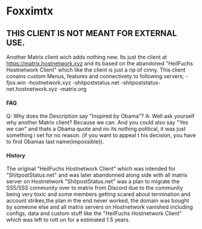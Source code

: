 # Foxximtx
## THIS CLIENT IS NOT MEANT FOR EXTERNAL USE.
Another Matrix client wich adds nothing new.
Its just the client at https://matrix.hostnetwork.xyz and its based on the abandoned "HeilFuchs Hostnetwork Client" which like the client is just a rip of cinny.
This client conains custom Menus, features and connectivety to following servers;
-fjox.win
-hostnetwork.xyz
-shitpoststatus.net
-shitpoststatus-net.hostnetwork.xyz
-matrix.org
#### FAQ
Q: Why does the Description say "Inspired by Obama"?
A: Well ask yourself why another Matrix client? Because we can. And you could also say "Yes we can" and thats a Obama quote and no its nothing political, it was just something i set for no reason. (if you want to appeal t his decision, you have to find Obamas last name(impossible)).
#### History
The original "HeilFuchs Hostnetwork Client" which was intended for "ShitpostStatus.net" and was later abandonned along side with all matrix server on Hostnetwork
"ShitpostStatus.net" was a plan to migrate the SS5/SSS community over to matrix from Discord due to the community being very toxic and some members getting scared about termination and account strikes,the plan in the end never worked, the domain was bought by someone else and all matrix servers on Hostnetwork vanished including configs, data and custom stuff like the "HeilFuchs Hostnetwork Client" which was left to rott on for a estimated 1.5 years. 
